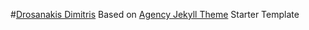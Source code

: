 #[Drosanakis Dimitris](https://ddrosanakis.github.io/ddrosan/) 
Based on [Agency Jekyll Theme](https://github.com/raviriley/agency-jekyll-theme) Starter Template
